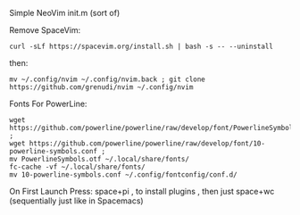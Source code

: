 Simple NeoVim init.m (sort of)
  
Remove SpaceVim:  
```
curl -sLf https://spacevim.org/install.sh | bash -s -- --uninstall
```
then:
```
mv ~/.config/nvim ~/.config/nvim.back ; git clone https://github.com/grenudi/nvim ~/.config/nvim
```
Fonts For PowerLine: 
```
wget https://github.com/powerline/powerline/raw/develop/font/PowerlineSymbols.otf ;
wget https://github.com/powerline/powerline/raw/develop/font/10-powerline-symbols.conf ;
mv PowerlineSymbols.otf ~/.local/share/fonts/
fc-cache -vf ~/.local/share/fonts/
mv 10-powerline-symbols.conf ~/.config/fontconfig/conf.d/
```
On First Launch Press: space+pi , to install plugins , then just space+wc (sequentially just like in Spacemacs)
